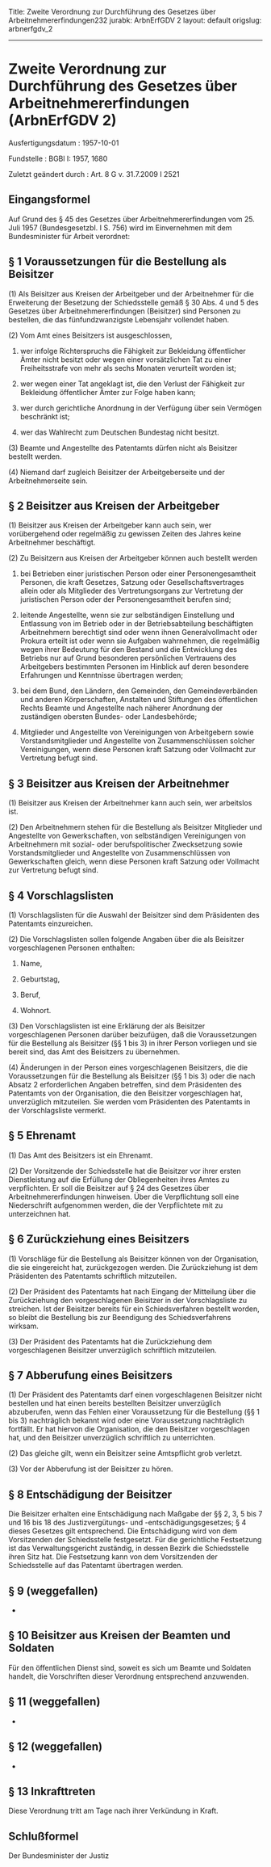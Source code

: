 Title: Zweite Verordnung zur Durchführung des Gesetzes über Arbeitnehmererfindungen232
jurabk: ArbnErfGDV 2
layout: default
origslug: arbnerfgdv_2


---

# Zweite Verordnung zur Durchführung des Gesetzes über Arbeitnehmererfindungen (ArbnErfGDV 2)

Ausfertigungsdatum
:   1957-10-01

Fundstelle
:   BGBl I: 1957, 1680

Zuletzt geändert durch
:   Art. 8 G v. 31.7.2009 I 2521


## Eingangsformel

Auf Grund des § 45 des Gesetzes über Arbeitnehmererfindungen vom 25.
Juli 1957 (Bundesgesetzbl. I S. 756) wird im Einvernehmen mit dem
Bundesminister für Arbeit verordnet:


## § 1 Voraussetzungen für die Bestellung als Beisitzer

(1) Als Beisitzer aus Kreisen der Arbeitgeber und der Arbeitnehmer für
die Erweiterung der Besetzung der Schiedsstelle gemäß § 30 Abs. 4 und
5 des Gesetzes über Arbeitnehmererfindungen (Beisitzer) sind Personen
zu bestellen, die das fünfundzwanzigste Lebensjahr vollendet haben.

(2) Vom Amt eines Beisitzers ist ausgeschlossen,

1.  wer infolge Richterspruchs die Fähigkeit zur Bekleidung öffentlicher
    Ämter nicht besitzt oder wegen einer vorsätzlichen Tat zu einer
    Freiheitsstrafe von mehr als sechs Monaten verurteilt worden ist;


2.  wer wegen einer Tat angeklagt ist, die den Verlust der Fähigkeit zur
    Bekleidung öffentlicher Ämter zur Folge haben kann;


3.  wer durch gerichtliche Anordnung in der Verfügung über sein Vermögen
    beschränkt ist;


4.  wer das Wahlrecht zum Deutschen Bundestag nicht besitzt.




(3) Beamte und Angestellte des Patentamts dürfen nicht als Beisitzer
bestellt werden.

(4) Niemand darf zugleich Beisitzer der Arbeitgeberseite und der
Arbeitnehmerseite sein.


## § 2 Beisitzer aus Kreisen der Arbeitgeber

(1) Beisitzer aus Kreisen der Arbeitgeber kann auch sein, wer
vorübergehend oder regelmäßig zu gewissen Zeiten des Jahres keine
Arbeitnehmer beschäftigt.

(2) Zu Beisitzern aus Kreisen der Arbeitgeber können auch bestellt
werden

1.  bei Betrieben einer juristischen Person oder einer Personengesamtheit
    Personen, die kraft Gesetzes, Satzung oder Gesellschaftsvertrages
    allein oder als Mitglieder des Vertretungsorgans zur Vertretung der
    juristischen Person oder der Personengesamtheit berufen sind;


2.  leitende Angestellte, wenn sie zur selbständigen Einstellung und
    Entlassung von im Betrieb oder in der Betriebsabteilung beschäftigten
    Arbeitnehmern berechtigt sind oder wenn ihnen Generalvollmacht oder
    Prokura erteilt ist oder wenn sie Aufgaben wahrnehmen, die regelmäßig
    wegen ihrer Bedeutung für den Bestand und die Entwicklung des Betriebs
    nur auf Grund besonderen persönlichen Vertrauens des Arbeitgebers
    bestimmten Personen im Hinblick auf deren besondere Erfahrungen und
    Kenntnisse übertragen werden;


3.  bei dem Bund, den Ländern, den Gemeinden, den Gemeindeverbänden und
    anderen Körperschaften, Anstalten und Stiftungen des öffentlichen
    Rechts Beamte und Angestellte nach näherer Anordnung der zuständigen
    obersten Bundes- oder Landesbehörde;


4.  Mitglieder und Angestellte von Vereinigungen von Arbeitgebern sowie
    Vorstandsmitglieder und Angestellte von Zusammenschlüssen solcher
    Vereinigungen, wenn diese Personen kraft Satzung oder Vollmacht zur
    Vertretung befugt sind.





## § 3 Beisitzer aus Kreisen der Arbeitnehmer

(1) Beisitzer aus Kreisen der Arbeitnehmer kann auch sein, wer
arbeitslos ist.

(2) Den Arbeitnehmern stehen für die Bestellung als Beisitzer
Mitglieder und Angestellte von Gewerkschaften, von selbständigen
Vereinigungen von Arbeitnehmern mit sozial- oder berufspolitischer
Zwecksetzung sowie Vorstandsmitglieder und Angestellte von
Zusammenschlüssen von Gewerkschaften gleich, wenn diese Personen kraft
Satzung oder Vollmacht zur Vertretung befugt sind.


## § 4 Vorschlagslisten

(1) Vorschlagslisten für die Auswahl der Beisitzer sind dem
Präsidenten des Patentamts einzureichen.

(2) Die Vorschlagslisten sollen folgende Angaben über die als
Beisitzer vorgeschlagenen Personen enthalten:

1.  Name,


2.  Geburtstag,


3.  Beruf,


4.  Wohnort.




(3) Den Vorschlagslisten ist eine Erklärung der als Beisitzer
vorgeschlagenen Personen darüber beizufügen, daß die Voraussetzungen
für die Bestellung als Beisitzer (§§ 1 bis 3) in ihrer Person
vorliegen und sie bereit sind, das Amt des Beisitzers zu übernehmen.

(4) Änderungen in der Person eines vorgeschlagenen Beisitzers, die die
Voraussetzungen für die Bestellung als Beisitzer (§§ 1 bis 3) oder die
nach Absatz 2 erforderlichen Angaben betreffen, sind dem Präsidenten
des Patentamts von der Organisation, die den Beisitzer vorgeschlagen
hat, unverzüglich mitzuteilen. Sie werden vom Präsidenten des
Patentamts in der Vorschlagsliste vermerkt.


## § 5 Ehrenamt

(1) Das Amt des Beisitzers ist ein Ehrenamt.

(2) Der Vorsitzende der Schiedsstelle hat die Beisitzer vor ihrer
ersten Dienstleistung auf die Erfüllung der Obliegenheiten ihres Amtes
zu verpflichten. Er soll die Beisitzer auf § 24 des Gesetzes über
Arbeitnehmererfindungen hinweisen. Über die Verpflichtung soll eine
Niederschrift aufgenommen werden, die der Verpflichtete mit zu
unterzeichnen hat.


## § 6 Zurückziehung eines Beisitzers

(1) Vorschläge für die Bestellung als Beisitzer können von der
Organisation, die sie eingereicht hat, zurückgezogen werden. Die
Zurückziehung ist dem Präsidenten des Patentamts schriftlich
mitzuteilen.

(2) Der Präsident des Patentamts hat nach Eingang der Mitteilung über
die Zurückziehung den vorgeschlagenen Beisitzer in der Vorschlagsliste
zu streichen. Ist der Beisitzer bereits für ein Schiedsverfahren
bestellt worden, so bleibt die Bestellung bis zur Beendigung des
Schiedsverfahrens wirksam.

(3) Der Präsident des Patentamts hat die Zurückziehung dem
vorgeschlagenen Beisitzer unverzüglich schriftlich mitzuteilen.


## § 7 Abberufung eines Beisitzers

(1) Der Präsident des Patentamts darf einen vorgeschlagenen Beisitzer
nicht bestellen und hat einen bereits bestellten Beisitzer
unverzüglich abzuberufen, wenn das Fehlen einer Voraussetzung für die
Bestellung (§§ 1 bis 3) nachträglich bekannt wird oder eine
Voraussetzung nachträglich fortfällt. Er hat hiervon die Organisation,
die den Beisitzer vorgeschlagen hat, und den Beisitzer unverzüglich
schriftlich zu unterrichten.

(2) Das gleiche gilt, wenn ein Beisitzer seine Amtspflicht grob
verletzt.

(3) Vor der Abberufung ist der Beisitzer zu hören.


## § 8 Entschädigung der Beisitzer

Die Beisitzer erhalten eine Entschädigung nach Maßgabe der §§ 2, 3, 5
bis 7 und 16 bis 18 des Justizvergütungs- und -entschädigungsgesetzes;
§ 4 dieses Gesetzes gilt entsprechend. Die Entschädigung wird von dem
Vorsitzenden der Schiedsstelle festgesetzt. Für die gerichtliche
Festsetzung ist das Verwaltungsgericht zuständig, in dessen Bezirk die
Schiedsstelle ihren Sitz hat. Die Festsetzung kann von dem
Vorsitzenden der Schiedsstelle auf das Patentamt übertragen werden.


## § 9 (weggefallen)

-


## § 10 Beisitzer aus Kreisen der Beamten und Soldaten

Für den öffentlichen Dienst sind, soweit es sich um Beamte und
Soldaten handelt, die Vorschriften dieser Verordnung entsprechend
anzuwenden.


## § 11 (weggefallen)

-


## § 12 (weggefallen)

-


## § 13 Inkrafttreten

Diese Verordnung tritt am Tage nach ihrer Verkündung in Kraft.


## Schlußformel

Der Bundesminister der Justiz

